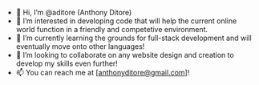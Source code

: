 - 👋 Hi, I’m @aditore (Anthony Ditore)
- 👀 I’m interested in developing code that will help the current online world function in a friendly and competetive environment.
- 🌱 I’m currently learning the grounds for full-stack development and will eventually move onto other languages!
- 💞️ I’m looking to collaborate on any website design and creation to develop my skills even further!
- 📫 You can reach me at [anthonyditore@gmail.com]! 

<!---
aditore/aditore is a ✨ special ✨ repository because its `README.md` (this file) appears on your GitHub profile.
You can click the Preview link to take a look at your changes.
--->
